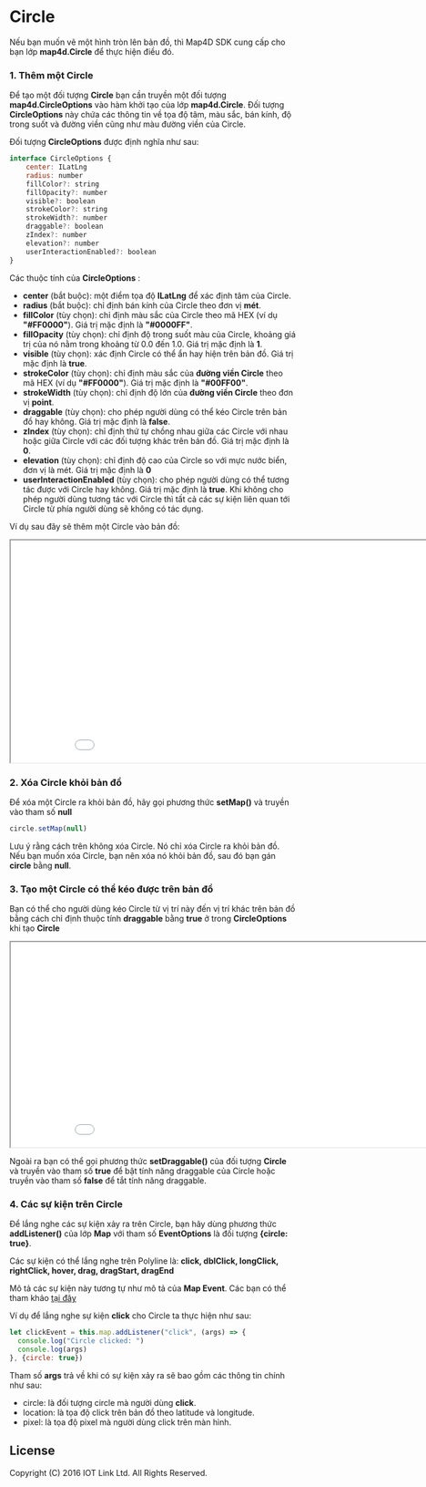 # Circle

Nếu bạn muốn vẽ một hình tròn lên bản đồ, thì Map4D SDK cung cấp cho bạn lớp **map4d.Circle** để thực hiện điều đó.

### 1. Thêm một Circle

Để tạo một đối tượng **Circle** bạn cần truyền một đối tượng **map4d.CircleOptions** vào hàm khởi tạo của lớp **map4d.Circle**.
Đối tượng **CircleOptions** này chứa các thông tin về tọa độ tâm, màu sắc, bán kính, độ trong suốt và đường viền cũng như
màu đường viền của Circle.

Đối tượng **CircleOptions** được định nghĩa như sau:

```javascript
interface CircleOptions {
    center: ILatLng
    radius: number
    fillColor?: string
    fillOpacity?: number
    visible?: boolean
    strokeColor?: string
    strokeWidth?: number
    draggable?: boolean
    zIndex?: number
    elevation?: number
    userInteractionEnabled?: boolean
}
```

Các thuộc tính của **CircleOptions** :

- **center** (bắt buộc): một điểm tọa độ **ILatLng** để xác định tâm của Circle.
- **radius** (bắt buộc): chỉ định bán kính của Circle theo đơn vị **mét**.
- **fillColor** (tùy chọn): chỉ định màu sắc của Circle theo mã HEX (ví dụ **"#FF0000"**). Giá trị mặc định là **"#0000FF"**.
- **fillOpacity** (tùy chọn): chỉ định độ trong suốt màu của Circle, khoảng giá trị của nó nằm trong khoảng từ 0.0 đến 1.0.
Giá trị mặc định là **1**.
- **visible** (tùy chọn): xác định Circle có thể ẩn hay hiện trên bản đồ. Giá trị mặc định là **true**.
- **strokeColor** (tùy chọn): chỉ định màu sắc của **đường viền Circle** theo mã HEX (ví dụ **"#FF0000"**). Giá trị mặc
định là **"#00FF00"**.
- **strokeWidth** (tùy chọn): chỉ định độ lớn của **đường viền Circle** theo đơn vị **point**.
- **draggable** (tùy chọn): cho phép người dùng có thể kéo Circle trên bản đồ hay không. Giá trị mặc định là **false**.
- **zIndex** (tùy chọn): chỉ định thứ tự chồng nhau giữa các Circle với nhau hoặc giữa Circle với các đối tượng khác trên
bản đồ. Giá trị mặc định là **0**.
- **elevation** (tùy chọn): chỉ định độ cao của Circle so với mực nước biển, đơn vị là mét. Giá trị mặc định là **0**
- **userInteractionEnabled** (tùy chọn): cho phép người dùng có thể tương tác được với Circle hay không. Giá trị mặc định
là **true**. Khi không cho phép người dùng tương tác với Circle thì tất cả các sự kiện liên quan tới Circle từ phía người dùng
sẽ không có tác dụng.

Ví dụ sau đây sẽ thêm một Circle vào bản đồ:

<iframe src="//jsfiddle.net/duydung2007/q7nxey1t/embedded/" style="min-width: 914px;" height="390px"></iframe>

### 2. Xóa Circle khỏi bản đồ

Để xóa một Circle ra khỏi bản đồ, hãy gọi phương thức **setMap()** và truyền vào tham số **null**

```javascript
circle.setMap(null)
```

Lưu ý rằng cách trên không xóa Circle. Nó chỉ xóa Circle ra khỏi bản đồ. Nếu bạn muốn xóa Circle, bạn nên xóa nó khỏi bản đồ,
sau đó bạn gán **circle** bằng **null**.

### 3. Tạo một Circle có thể kéo được trên bản đồ

Bạn có thể cho người dùng kéo Circle từ vị trí này đến vị trí khác trên bản đồ bằng cách chỉ định thuộc tính **draggable**
bằng **true** ở trong **CircleOptions** khi tạo **Circle**

<iframe src="//jsfiddle.net/duydung2007/hw23sub5/embedded/" style="min-width: 914px;" height="360px"></iframe>

Ngoài ra bạn có thể gọi phương thức **setDraggable()** của đối tượng **Circle** và truyền vào tham số **true** để bật
tính năng draggable của Circle hoặc truyền vào tham số **false** để tắt tính năng draggable.

### 4. Các sự kiện trên Circle

Để lắng nghe các sự kiện xảy ra trên Circle, bạn hãy dùng phương thức **addListener()** của lớp **Map** với tham số **EventOptions**
là đối tượng **{circle: true}**.

Các sự kiện có thể lắng nghe trên Polyline là: **click, dblClick, longClick, rightClick, hover, drag, dragStart, dragEnd**

Mô tả các sự kiện này tương tự như mô tả của **Map Event**. Các bạn có thể tham khảo [tại đây](guides/map-events.md)

Ví dụ để lắng nghe sự kiện **click** cho Circle ta thực hiện như sau:

```javascript
let clickEvent = this.map.addListener("click", (args) => {
  console.log("Circle clicked: ")
  console.log(args)
}, {circle: true})
```

Tham số **args** trả về khi có sự kiện xảy ra sẽ bao gồm các thông tin chính như sau:
- circle: là đối tượng circle mà người dùng **click**.
- location: là tọa độ click trên bản đồ theo latitude và longitude.
- pixel: là tọa độ pixel mà người dùng click trên màn hình.

License
-------

Copyright (C) 2016 IOT Link Ltd. All Rights Reserved.

